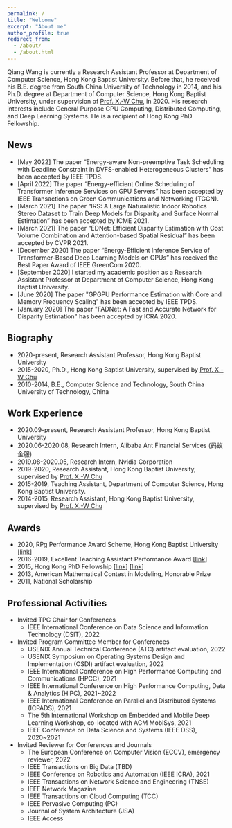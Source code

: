 ```yaml
---
permalink: /
title: "Welcome"
excerpt: "About me"
author_profile: true
redirect_from: 
  - /about/
  - /about.html
---
```



Qiang Wang is currently a Research Assistant Professor at Department of Computer Science, Hong Kong Baptist University. Before that, he received his B.E. degree from South China University of Technology in 2014, and his Ph.D. degree at Department of Computer Science, Hong Kong Baptist University, under supervision of [Prof. X.-W Chu](https://www.comp.hkbu.edu.hk/~chxw/), in 2020. His research interests include General Purpose GPU Computing, Distributed Computing, and Deep Learning Systems. He is a recipient of Hong Kong PhD Fellowship.

## News
+ \[May 2022\] The paper “Energy-aware Non-preemptive Task Scheduling with Deadline Constraint in DVFS-enabled Heterogeneous Clusters” has been accepted by IEEE TPDS. 
+ \[April 2022\] The paper “Energy-efficient Online Scheduling of Transformer Inference Services on GPU Servers” has been accepted by IEEE Transactions on Green Communications and Networking (TGCN). 
+ \[March 2021\] The paper “IRS: A Large Naturalistic Indoor Robotics Stereo Dataset to Train Deep Models for Disparity and Surface Normal Estimation” has been accepted by ICME 2021.
+ \[March 2021\] The paper “EDNet: Efficient Disparity Estimation with Cost Volume Combination and Attention-based Spatial Residual” has been accepted by CVPR 2021.
+ \[December 2020\] The paper “Energy-Efficient Inference Service of Transformer-Based Deep Learning Models on GPUs” has received the Best Paper Award of IEEE GreenCom 2020.
+ \[September 2020\] I started my academic position as a Research Assistant Professor at Department of Computer Science, Hong Kong Baptist University.
+ \[June 2020\] The paper "GPGPU Performance Estimation with Core and Memory Frequency Scaling" has been accepted by IEEE TPDS.
+ \[January 2020\] The paper "FADNet: A Fast and Accurate Network for Disparity Estimation" has been accepted by ICRA 2020.

## Biography
+ 2020-present, Research Assistant Professor, Hong Kong Baptist University
+ 2015-2020, Ph.D., Hong Kong Baptist University, supervised by [Prof. X.-W Chu](https://www.comp.hkbu.edu.hk/~chxw/)
+ 2010-2014, B.E., Computer Science and Technology, South China University of Technology, China

## Work Experience
+ 2020.09-present, Research Assistant Professor, Hong Kong Baptist University
+ 2020.06-2020.08, Research Intern, Alibaba Ant Financial Services (蚂蚁金服)
+ 2019.08-2020.05, Research Intern, Nvidia Corporation
+ 2019-2020, Research Assistant, Hong Kong Baptist University, supervised by [Prof. X.-W Chu](https://www.comp.hkbu.edu.hk/~chxw/)
+ 2015-2019, Teaching Assistant, Department of Computer Science, Hong Kong Baptist University.
+ 2014-2015, Research Assistant, Hong Kong Baptist University, supervised by [Prof. X.-W Chu](https://www.comp.hkbu.edu.hk/~chxw/)

## Awards
+ 2020, RPg Performance Award Scheme, Hong Kong Baptist University \[[link](https://www.comp.hkbu.edu.hk/v1/?pid=48)\]
+ 2016-2019, Excellent Teaching Assistant Performance Award \[[link](https://www.comp.hkbu.edu.hk/v1/?pid=48)\]
+ 2015, Hong Kong PhD Fellowship \[[link](https://cerg1.ugc.edu.hk/hkpfs/index.html)\] \[[link](https://www.comp.hkbu.edu.hk/v1/?pid=48)\]
+ 2013, American Mathematical Contest in Modeling, Honorable Prize
+ 2011, National Scholarship

## Professional Activities
+ Invited TPC Chair for Conferences
    + IEEE International Conference on Data Science and Information Technology (DSIT), 2022
+ Invited Program Committee Member for Conferences
    + USENIX Annual Technical Conference (ATC) artifact evaluation, 2022
    + USENIX Symposium on Operating Systems Design and Implementation (OSDI) artifact evaluation, 2022
    + IEEE International Conference on High Performance Computing and Communications (HPCC), 2021
    + IEEE International Conference on High Performance Computing, Data & Analytics (HiPC), 2021~2022
    + IEEE International Conference on Parallel and Distributed Systems (ICPADS), 2021
    + The 5th International Workshop on Embedded and Mobile Deep Learning Workshop, co-located with ACM MobiSys, 2021
    + IEEE Conference on Data Science and Systems (IEEE DSS), 2020~2021
+ Invited Reviewer for Conferences and Journals
    + The European Conference on Computer Vision (ECCV), emergency reviewer, 2022
    + IEEE Transactions on Big Data (TBD)
    + IEEE Conference on Robotics and Automation (IEEE ICRA), 2021
    + IEEE Transactions on Network Science and Engineering (TNSE)
    + IEEE Network Magazine 
    + IEEE Transactions on Cloud Computing (TCC)
    + IEEE Pervasive Computing (PC)
    + Journal of System Architecture (JSA)
    + IEEE Access
